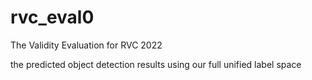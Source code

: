 # rvc_eval0
The Validity Evaluation for RVC 2022

the predicted object detection results using our full unified label space
